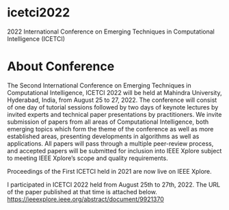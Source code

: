 # icetci2022

2022 International Conference on Emerging Techniques in Computational Intelligence (ICETCI)

# About Conference
The Second International Conference on Emerging Techniques in Computational Intelligence, ICETCI 2022 will be held at Mahindra University, Hyderabad, India, from August 25 to 27, 2022. The conference will consist of one day of tutorial sessions followed by two days of keynote lectures by invited experts and technical paper presentations by practitioners. We invite submission of papers from all areas of Computational Intelligence, both emerging topics which form the theme of the conference as well as more established areas, presenting developments in algorithms as well as applications. All papers will pass through a multiple peer-review process, and accepted papers will be submitted for inclusion into IEEE Xplore subject to meeting IEEE Xplore’s scope and quality requirements.

Proceedings of the First ICETCI held in 2021 are now live on IEEE Xplore.


I participated in ICETCI 2022 held from August 25th to 27th, 2022. The URL of the paper published at that time is attached below.
https://ieeexplore.ieee.org/abstract/document/9921370

